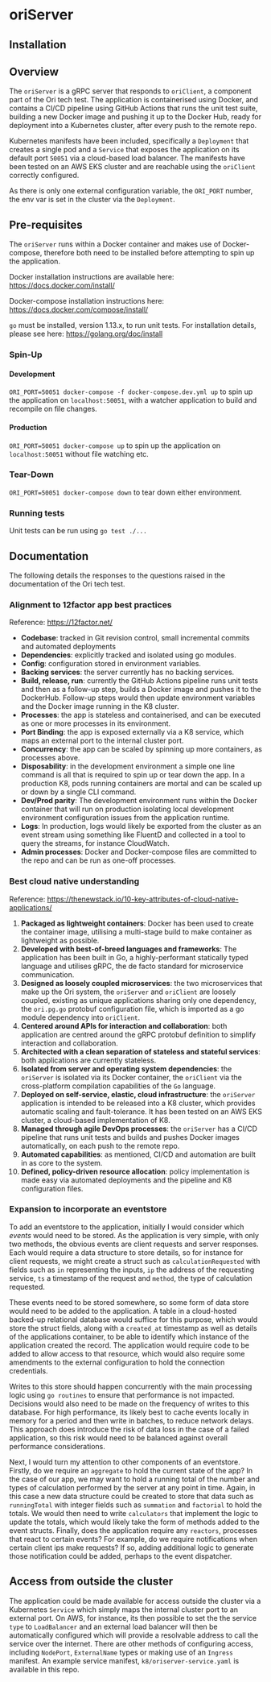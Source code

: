 # oriServer

## Installation

## Overview

The `oriServer` is a gRPC server that responds to `oriClient`, a component part of the Ori tech test. The application is
containerised using Docker, and contains a CI/CD pipeline using GitHub Actions that runs the unit test suite, building a
new Docker image and pushing it up to the Docker Hub, ready for deployment into a Kubernetes cluster, after every push
to the remote repo.

Kubernetes manifests have been included, specifically a `Deployment` that creates a single pod and a `Service` that
exposes the application on its default port `50051` via a cloud-based load balancer. The manifests have been tested on
an AWS EKS cluster and are reachable using the `oriClient` correctly configured. 

As there is only one external configuration variable, the `ORI_PORT` number, the env var is set in
the cluster via the `Deployment`.

## Pre-requisites

The `oriServer` runs within a Docker container and makes use of Docker-compose, therefore both need to be installed
before attempting to spin up the application. 

Docker installation instructions are available here: 
https://docs.docker.com/install/

Docker-compose installation instructions here: https://docs.docker.com/compose/install/

`go` must be installed, version 1.13.x, to run unit tests. For installation details, please see here:
https://golang.org/doc/install

### Spin-Up
#### Development
`ORI_PORT=50051 docker-compose -f docker-compose.dev.yml up` to spin up the application on `localhost:50051`, with a 
watcher application to build and recompile on file changes.
#### Production
`ORI_PORT=50051 docker-compose up` to spin up the application on `localhost:50051` without file watching etc.

### Tear-Down
`ORI_PORT=50051 docker-compose down` to tear down either environment.

### Running tests
Unit tests can be run using `go test ./...`

## Documentation
The following details the responses to the questions raised in the documentation of the Ori tech test.

### Alignment to 12factor app best practices

Reference: https://12factor.net/

* **Codebase**: tracked in Git revision control, small incremental commits and automated deployments
* **Dependencies**: explicitly tracked and isolated using go modules.
* **Config**: configuration stored in environment variables.
* **Backing services**: the server currently has no backing services.
* **Build, release, run**: currently the GitHub Actions pipeline runs unit tests and then as a follow-up step, builds a
Docker image and pushes it to the DockerHub. Follow-up steps would then update environment variables and the Docker
image running in the K8 cluster.
* **Processes**: the app is stateless and containerised, and can be executed as one or more processes in its environment.
* **Port Binding**: the app is exposed externally via a K8 service, which maps an external port to the internal cluster port.
* **Concurrency**: the app can be scaled by spinning up more containers, as processes above.
* **Disposability**: in the development environment a simple one line command is all that is required to spin up or tear down
the app. In a production K8, pods running containers are mortal and can be scaled up or down by a single CLI command.
* **Dev/Prod parity**: The development environment runs within the Docker container that will run on production isolating
local development environment configuration issues from the application runtime.
* **Logs**: In production, logs would likely be exported from the cluster as an event stream using something like 
FluentD and collected in a tool to query the streams, for instance CloudWatch.
* **Admin processes**: Docker and Docker-compose files are committed to the repo and can be run as one-off processes.

### Best cloud native understanding

Reference: https://thenewstack.io/10-key-attributes-of-cloud-native-applications/

1. **Packaged as lightweight containers**: Docker has been used to create the container image, utilising a multi-stage
build to make container as lightweight as possible.
2. **Developed with best-of-breed languages and frameworks**: The application has been built in Go, a highly-performant
statically typed language and utilises gRPC, the de facto standard for microservice communication.
3. **Designed as loosely coupled microservices**: the two microservices that make up the Ori system, the `oriServer` and
`oriClient` are loosely coupled, existing as unique applications sharing only one dependency, the `ori.pg.go` protobuf
configuration file, which is imported as a go module dependency into `oriClient`.
4. **Centered around APIs for interaction and collaboration**: both application are centred around the gRPC protobuf
definition to simplify interaction and collaboration.
5. **Architected with a clean separation of stateless and stateful services**: both applications are currently stateless.
6. **Isolated from server and operating system dependencies**: the `oriServer` is isolated via its Docker container, the
`oriClient` via the cross-platform compilation capabilities of the `Go` language.
7. **Deployed on self-service, elastic, cloud infrastructure**: the `oriServer` application is intended to be released
into a K8 cluster, which provides automatic scaling and fault-tolerance. It has been tested on an AWS EKS cluster, a
cloud-based implementation of K8.
8. **Managed through agile DevOps processes**: the `oriServer` has a CI/CD pipeline that runs unit tests and builds
and pushes Docker images automatically, on each push to the remote repo.
9. **Automated capabilities**: as mentioned, CI/CD and automation are built in as core to the system.
10. **Defined, policy-driven resource allocation**: policy implementation is made easy via automated deployments and the
pipeline and K8 configuration files.

### Expansion to incorporate an eventstore

To add an eventstore to the application, initially I would consider which _events_ would need to be stored. As the
application is very simple, with only two methods, the obvious events are client requests and server responses. Each
would require a data structure to store details, so for instance for client requests, we might create a struct such as
`calculationRequested` with fields such as `in` representing the inputs, `ip` the address of the requesting 
service, `ts` a timestamp of the request and `method`, the type of calculation requested.

These events need to be stored somewhere, so some form of data store would need to be added to the application. A table
in a cloud-hosted backed-up relational database would suffice for this purpose, which would store the struct fields, 
along with a `created_at` timestamp as well as details of the applications container, to be able to identify which 
instance of the application created the record. The application would require code to be added to allow access to that 
resource, which would also require some amendments to the external configuration to hold the connection credentials.

Writes to this store should happen concurrently with the main processing logic using `go routines` to ensure that 
performance is not impacted. Decisions would also need to be made on the frequency of writes to this database. For high 
performance, its likely best to cache events locally in memory for a period and then write in batches, to reduce network
delays. This approach does introduce the risk of data loss in the case of a failed application, so this risk would
need to be balanced against overall performance considerations.

Next, I would turn my attention to other components of an eventstore. Firstly, do we require an `aggregate` to hold the
current state of the app? In the case of our app, we may want to hold a running total of the number and types of
calculation performed by the server at any point in time. Again, in this case a new data structure could be created to
store that data such as `runningTotal` with integer fields such as `summation` and `factorial` to hold the totals. We
would then need to write `calculators` that implement the logic to update the totals, which would likely take the form of
methods added to the event structs. Finally, does the application require any `reactors`, processes that react to certain
events? For example, do we require notifications when certain client ips make requests? If so, adding additional logic
to generate those notification could be added, perhaps to the event dispatcher.

## Access from outside the cluster
The application could be made available for access outside the cluster via a Kubernetes `Service` which simply maps the 
internal cluster port to an external port. On AWS, for instance, its then possible to set the the service `type` to 
`LoadBalancer` and an external load balancer will then be automatically configured which will provide a resolvable 
address to call the service over the internet. There are other methods of configuring access, including `NodePort`, 
`ExternalName` types or making use of an `Ingress` manifest. An example service manifest, `k8/oriserver-service.yaml` is
available in this repo.

